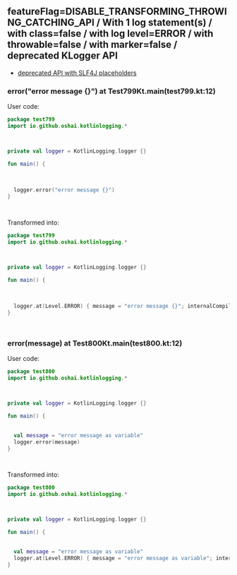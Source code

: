 ## featureFlag=DISABLE_TRANSFORMING_THROWING_CATCHING_API / With 1 log statement(s) / with class=false / with log level=ERROR / with throwable=false / with marker=false / deprecated KLogger API

* [deprecated API with SLF4J placeholders](deprecated-slf4j-placeholders.md)

###  error("error message {}") at Test799Kt.main(test799.kt:12)

User code:
```kotlin
package test799
import io.github.oshai.kotlinlogging.*



private val logger = KotlinLogging.logger {}

fun main() {
  
  
  
  logger.error("error message {}")
}




```
  
Transformed into:
```kotlin
package test799
import io.github.oshai.kotlinlogging.*



private val logger = KotlinLogging.logger {}

fun main() {
  
  
  
  logger.at(Level.ERROR) { message = "error message {}"; internalCompilerData = KLoggingEventBuilder.InternalCompilerData(messageTemplate = "\"error message {}\"", className = "test799.Test799Kt", methodName = "main", fileName = "test799.kt", lineNumber = 12)
}




```

###  error(message) at Test800Kt.main(test800.kt:12)

User code:
```kotlin
package test800
import io.github.oshai.kotlinlogging.*



private val logger = KotlinLogging.logger {}

fun main() {
  
  
  val message = "error message as variable"
  logger.error(message)
}




```
  
Transformed into:
```kotlin
package test800
import io.github.oshai.kotlinlogging.*



private val logger = KotlinLogging.logger {}

fun main() {
  
  
  val message = "error message as variable"
  logger.at(Level.ERROR) { message = "error message as variable"; internalCompilerData = KLoggingEventBuilder.InternalCompilerData(messageTemplate = "message", className = "test800.Test800Kt", methodName = "main", fileName = "test800.kt", lineNumber = 12)
}




```
